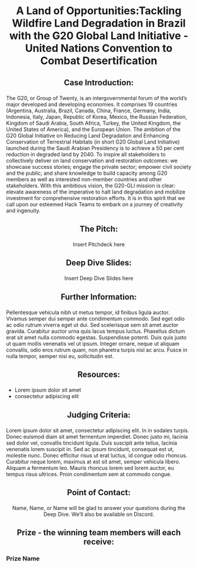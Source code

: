# <p align="center"> A Land of Opportunities:Tackling Wildfire Land Degradation in Brazil with the G20 Global Land Initiative - United Nations Convention to Combat Desertification </p>

## <p align="center"> Case Introduction: </p>

The G20, or Group of Twenty, is an intergovernmental forum of the world’s major developed and developing economies. It comprises 19 countries (Argentina, Australia, Brazil, Canada, China, France, Germany, India, Indonesia, Italy, Japan, Republic of Korea, Mexico, the Russian Federation, Kingdom of Saudi Arabia, South Africa, Turkey, the United Kingdom, the United States of America), and the European Union. The ambition of the G20 Global Initiative on Reducing Land Degradation and Enhancing Conservation of Terrestrial Habitats (in short G20 Global Land Initiative) launched during the Saudi Arabian Presidency is to achieve a 50 per cent reduction in degraded land by 2040. To inspire all stakeholders to collectively deliver on land conservation and restoration outcomes: we showcase success stories; engage the private sector; empower civil society and the public; and share knowledge to build capacity among G20 members as well as interested non-member countries and other stakeholders. With this ambitious vision, the G20-GLI mission is clear: elevate awareness of the imperative to halt land degradation and mobilize investment for comprehensive restoration efforts. It is in this spirit that we call upon our esteemed Hack Teams to embark on a journey of creativity and ingenuity.

## <p align="center"> The Pitch: </p>

<p align="center"> Insert Pitchdeck here </p>

## <p align="center"> Deep Dive Slides: </p>

<p align="center"> Insert Deep Dive Slides here </p>

## <p align="center"> Further Information: </p>

Pellentesque vehicula nibh ut metus tempor, id finibus ligula auctor. Vivamus semper dui semper ante condimentum commodo. Sed eget odio ac odio rutrum viverra eget ut dui. Sed scelerisque sem sit amet auctor gravida. Curabitur auctor urna quis lacus tempus luctus. Phasellus dictum erat sit amet nulla commodo egestas. Suspendisse potenti. Duis quis justo ut quam mollis venenatis vel ut ipsum. Integer ornare, neque ut aliquam convallis, odio eros rutrum quam, non pharetra turpis nisl ac arcu. Fusce in nulla tempor, semper nisi eu, sollicitudin est.

##  <p align="center"> Resources: </p>
- Lorem ipsum dolor sit amet
- consectetur adipiscing elit


## <p align="center"> Judging Criteria: </p>

Lorem ipsum dolor sit amet, consectetur adipiscing elit. In in sodales turpis. Donec euismod diam sit amet fermentum imperdiet. Donec justo mi, lacinia sed dolor vel, convallis tincidunt ligula. Duis suscipit ante tellus, lacinia venenatis lorem suscipit in. Sed ac ipsum tincidunt, consequat est ut, molestie nunc. Donec efficitur risus ut erat luctus, id congue odio rhoncus. Curabitur neque lorem, maximus at est sit amet, semper vehicula libero. Aliquam a fermentum leo. Mauris rhoncus lorem sed lorem auctor, eu tempus risus ultrices. Proin condimentum sem at commodo congue.

## <p align="center"> Point of Contact: </p>

<p align="center"> Name, Name, or Name will be glad to answer your questions during the Deep Dive. We’ll also be available on Discord. </p>


## <p align="center"> Prize - the winning team members will each receive: </p>

### Prize Name
